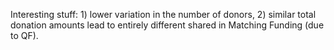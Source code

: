 
Interesting stuff: 1) lower variation in the number of donors, 2) similar total donation amounts lead to entirely different shared in Matching Funding (due to QF). 